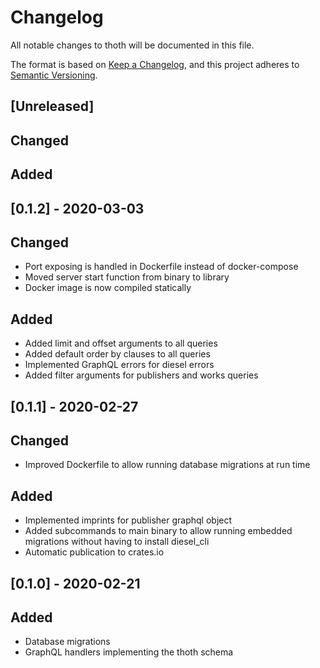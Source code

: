 # Changelog
All notable changes to thoth will be documented in this file.

The format is based on [Keep a Changelog](https://keepachangelog.com/en/1.0.0/),
and this project adheres to [Semantic Versioning](https://semver.org/spec/v2.0.0.html).

## [Unreleased]
## Changed

## Added

## [0.1.2] - 2020-03-03
## Changed
- Port exposing is handled in Dockerfile instead of docker-compose
- Moved server start function from binary to library
- Docker image is now compiled statically

## Added
- Added limit and offset arguments to all queries
- Added default order by clauses to all queries
- Implemented GraphQL errors for diesel errors
- Added filter arguments for publishers and works queries

## [0.1.1] - 2020-02-27
## Changed
- Improved Dockerfile to allow running database migrations at run time

## Added
- Implemented imprints for publisher graphql object
- Added subcommands to main binary to allow running embedded migrations without having to install diesel\_cli
- Automatic publication to crates.io

## [0.1.0] - 2020-02-21
## Added
- Database migrations
- GraphQL handlers implementing the thoth schema
